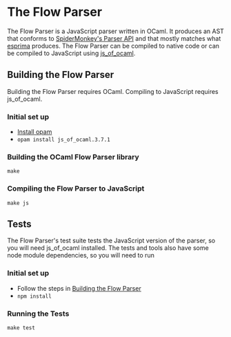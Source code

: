# The Flow Parser

The Flow Parser is a JavaScript parser written in OCaml. It produces an AST that conforms to [SpiderMonkey's Parser API](https://developer.mozilla.org/en-US/docs/Mozilla/Projects/SpiderMonkey/Parser_API) and that mostly matches what [esprima](http://esprima.org/) produces. The Flow Parser can be compiled to native code or can be compiled to JavaScript using [js_of_ocaml](http://ocsigen.org/js_of_ocaml/).

## Building the Flow Parser

Building the Flow Parser requires OCaml. Compiling to JavaScript requires js_of_ocaml.

### Initial set up

* [Install opam](https://opam.ocaml.org/doc/Install.html)
* `opam install js_of_ocaml.3.7.1`

### Building the OCaml Flow Parser library

    make

### Compiling the Flow Parser to JavaScript

    make js

## Tests

The Flow Parser's test suite tests the JavaScript version of the parser, so you will need js_of_ocaml installed. The tests and tools also have some node module dependencies, so you will need to run

### Initial set up

* Follow the steps in [Building the Flow Parser](https://github.com/facebook/flow/blob/master/src/parser/README.md#building-the-flow-parser)
* `npm install`

### Running the Tests

    make test
